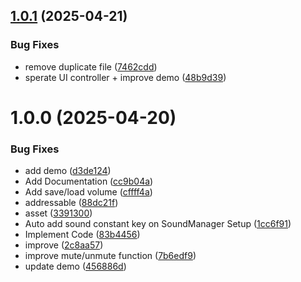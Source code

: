 ## [1.0.1](https://github.com/Unity-UPM-Packages/Sound-Manager/compare/v1.0.0...v1.0.1) (2025-04-21)


### Bug Fixes

* remove duplicate file ([7462cdd](https://github.com/Unity-UPM-Packages/Sound-Manager/commit/7462cdd2d900501c877de9172bb7c545404534c6))
* sperate UI controller + improve demo ([48b9d39](https://github.com/Unity-UPM-Packages/Sound-Manager/commit/48b9d39c234ba8c8212bbe789a374dc968bd81a7))

# 1.0.0 (2025-04-20)


### Bug Fixes

* add demo ([d3de124](https://github.com/Unity-UPM-Packages/Sound-Manager/commit/d3de124fe2ec1d2b985706a1c653f8cb2499fb55))
* Add Documentation ([cc9b04a](https://github.com/Unity-UPM-Packages/Sound-Manager/commit/cc9b04a08a6a47fa023a241debf5378fdce18e72))
* Add save/load volume ([cffff4a](https://github.com/Unity-UPM-Packages/Sound-Manager/commit/cffff4a9963ef2cbe8e851c0d641a3d35bf28016))
* addressable ([88dc21f](https://github.com/Unity-UPM-Packages/Sound-Manager/commit/88dc21f653d8f1956194ee3952a8804a9d7d90fd))
* asset ([3391300](https://github.com/Unity-UPM-Packages/Sound-Manager/commit/3391300bd65a0c9458f669ae7f3495be50d00f6c))
* Auto add sound constant key on SoundManager Setup ([1cc6f91](https://github.com/Unity-UPM-Packages/Sound-Manager/commit/1cc6f91074f6f4d8be6e295bff6a8290ba5ef25c))
* Implement Code ([83b4456](https://github.com/Unity-UPM-Packages/Sound-Manager/commit/83b44565b4fb8f19aed5593aa955b501134b7842))
* improve ([2c8aa57](https://github.com/Unity-UPM-Packages/Sound-Manager/commit/2c8aa57f7e152b295999d03018da52895fd75ce9))
* improve mute/unmute function ([7b6edf9](https://github.com/Unity-UPM-Packages/Sound-Manager/commit/7b6edf99e95df2052e4be7880d47ff8e1a1fc961))
* update demo ([456886d](https://github.com/Unity-UPM-Packages/Sound-Manager/commit/456886d48f1c89858b8c7d41f34a579cc6c536a4))

